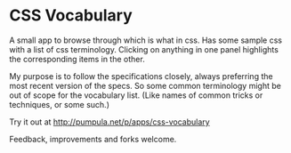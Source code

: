 # CSS Vocabulary

A small app to browse through which is what in css. Has some sample css with a list of css terminology. Clicking on anything in one panel highlights the corresponding items in the other.

My purpose is to follow the specifications closely, always preferring the most recent version of the specs. So some common terminology might be out of scope for the vocabulary list. (Like names of common tricks or techniques, or some such.)

Try it out at http://pumpula.net/p/apps/css-vocabulary

Feedback, improvements and forks welcome.

